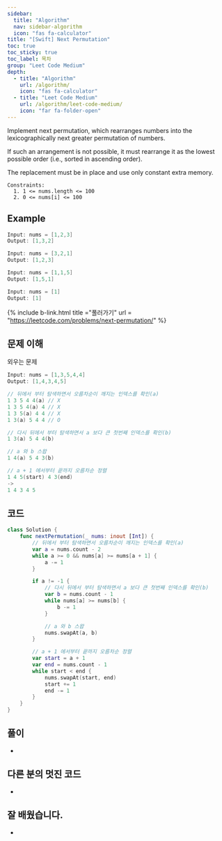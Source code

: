 ```yaml
---
sidebar:
  title: "Algorithm"
  nav: sidebar-algorithm
  icon: "fas fa-calculator"
title: "[Swift] Next Permutation"
toc: true
toc_sticky: true
toc_label: 목차
group: "Leet Code Medium"
depth: 
  - title: "Algorithm"
    url: /algorithm/
    icon: "fas fa-calculator"
  - title: "Leet Code Medium"
    url: /algorithm/leet-code-medium/
    icon: "far fa-folder-open"
---
```

Implement next permutation, which rearranges numbers into the lexicographically next greater permutation of numbers.

If such an arrangement is not possible, it must rearrange it as the lowest possible order (i.e., sorted in ascending order).

The replacement must be in place and use only constant extra memory.
```
Constraints:
  1. 1 <= nums.length <= 100
  2. 0 <= nums[i] <= 100
```
## Example
```swift
Input: nums = [1,2,3]
Output: [1,3,2]
```

```swift
Input: nums = [3,2,1]
Output: [1,2,3]
```

```swift
Input: nums = [1,1,5]
Output: [1,5,1]
```

```swift
Input: nums = [1]
Output: [1]
```
{% include b-link.html title ="풀러가기" url = "https://leetcode.com/problems/next-permutation/" %}

## 문제 이해
외우는 문제
```swift
Input: nums = [1,3,5,4,4]
Output: [1,4,3,4,5]
```


```swift
// 뒤에서 부터 탐색하면서 오름차순이 깨지는 인덱스를 확인(a)
1 3 5 4 4(a) // X
1 3 5 4(a) 4 // X
1 3 5(a) 4 4 // X
1 3(a) 5 4 4 // O
```

```swift
// 다시 뒤에서 부터 탐색하면서 a 보다 큰 첫번째 인덱스를 확인(b)
1 3(a) 5 4 4(b)
```

```swift
// a 와 b 스왑
1 4(a) 5 4 3(b)
```

```swift
// a + 1 에서부터 끝까지 오름차순 정렬
1 4 5(start) 4 3(end)
->
1 4 3 4 5
```

## 코드
```swift
class Solution {
    func nextPermutation(_ nums: inout [Int]) {
        // 뒤에서 부터 탐색하면서 오름차순이 깨지는 인덱스를 확인(a)
        var a = nums.count - 2
        while a >= 0 && nums[a] >= nums[a + 1] {
            a -= 1
        }

        if a != -1 {
            // 다시 뒤에서 부터 탐색하면서 a 보다 큰 첫번째 인덱스를 확인(b)
            var b = nums.count - 1
            while nums[a] >= nums[b] {
                b -= 1
            }

            // a 와 b 스왑
            nums.swapAt(a, b)
        }

        // a + 1 에서부터 끝까지 오름차순 정렬
        var start = a + 1
        var end = nums.count - 1
        while start < end {
            nums.swapAt(start, end)
            start += 1
            end -= 1
        }
    }
}
```

## 풀이
-

## 다른 분의 멋진 코드
-

## 잘 배웠습니다.
-
